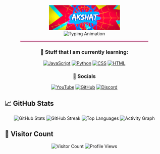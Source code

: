 <div align="center">
  <img src="https://github.com/akshew/image-hosting/blob/main/akshat.gif?raw=true" alt="Animated GIF" width="225">
  <div>
    <img src="https://readme-typing-svg.herokuapp.com/?font=Fira+Code&size=24&pause=800&color=EE5396&center=true&vCenter=true&width=600&height=101&lines=Hello!+I'm+Akshat!;Information+Technology+Student;.°˖✧+Code+should+dazzle+as+much+as+it+delivers+✧˖°.;Always+learning+new+things" alt="Typing Animation">
  </div>


  <hr style="border: 1px solid #EE5396; width: 80%;">

  <h3 align="center">🌱 Stuff that I am currently learning:</h3>
  <p>
    <a href="https://www.javascript.com"><img src="https://img.shields.io/badge/javascript-%23323330.svg?style=for-the-badge&logo=javascript&logoColor=%23F7DF1E" alt="JavaScript"></a>
    <a href="https://www.python.org"><img src="https://img.shields.io/badge/python-%2314354C.svg?style=for-the-badge&logo=python&logoColor=white" alt="Python"></a>
    <a href="https://www.w3.org/Style/CSS/"><img src="https://img.shields.io/badge/css-%23239120.svg?style=for-the-badge&logo=css3&logoColor=white" alt="CSS"></a>
    <a href="https://html.spec.whatwg.org"><img src="https://img.shields.io/badge/html-%23E34F26.svg?style=for-the-badge&logo=html5&logoColor=white" alt="HTML"></a>
  </p>

  <h3 align="center">🌱 Socials</h3>
  <p>
    <a href="https://youtube.com/@kronixx2077"><img src="https://img.shields.io/badge/YouTube-%23FF0000.svg?style=for-the-badge&logo=youtube&logoColor=white" alt="YouTube"></a>
    <a href="https://github.com/akshew"><img src="https://img.shields.io/badge/GitHub-%23181717.svg?style=for-the-badge&logo=github&logoColor=white" alt="GitHub"></a>
    <a href="https://discord.com/users/747321055319949312"><img src="https://img.shields.io/badge/Discord-%237289DA.svg?style=for-the-badge&logo=discord&logoColor=white" alt="Discord"></a>
  </p>
</div>

## 📈 GitHub Stats
<div align="center">
  <img src="https://github-readme-stats.vercel.app/api?username=akshew&show_icons=true&hide_title=true&count_private=true&include_all_commits=true&theme=transparent&hide_border=true" alt="GitHub Stats">
  <img src="https://github-readme-streak-stats.herokuapp.com?user=akshew&theme=transparent&hide_border=true&date_format=M%20j%5B%2C%20Y%5D" alt="GitHub Streak">
  <img src="https://github-readme-stats.vercel.app/api/top-langs/?username=akshew&layout=compact&theme=transparent&hide_border=true" alt="Top Languages">
  <img src="https://github-readme-activity-graph.vercel.app/graph?username=akshew&bg_color=00000000&color=ffffff&line=00bfff&point=1e90ff&area=true&hide_border=true" alt="Activity Graph">
</div>

## 🧳 Visitor Count
<div align="center">
  <img src="https://visitor-badge.laobi.icu/badge?page_id=akshew.akshew" alt="Visitor Count">
  <img src="https://komarev.com/ghpvc/?username=akshew" alt="Profile Views">
</div>
